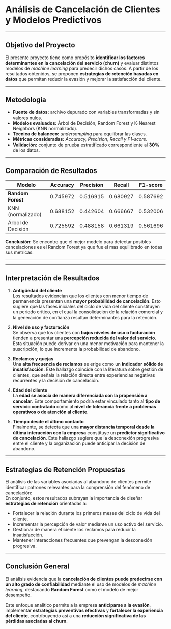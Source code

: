  #  Análisis de Cancelación de Clientes y Modelos Predictivos

---

## Objetivo del Proyecto  
El presente proyecto tiene como propósito **identificar los factores determinantes en la cancelación del servicio (churn)** y evaluar distintos modelos de *machine learning* para predecir dichos casos. A partir de los resultados obtenidos, se proponen **estrategias de retención basadas en datos** que permitan reducir la evasión y mejorar la satisfacción del cliente.  

---

##  Metodología  

- **Fuente de datos:** archivo depurado con variables transformadas y sin valores nulos.  
- **Modelos evaluados:** Árbol de Decisión, Random Forest y K-Nearest Neighbors (KNN normalizado).  
- **Técnica de balanceo:** *undersampling* para equilibrar las clases.  
- **Métricas consideradas:** *Accuracy, Precision, Recall y F1-score*.  
- **Validación:** conjunto de prueba estratificado correspondiente al **30%** de los datos.  

---

##  Comparación de Resultados  

| Modelo              | Accuracy    | Precision    | Recall    | F1-score    |
|---------------------|-------------|--------------|-----------|-------------|
| **Random Forest**   | 0.745972    | 0.516915     | 0.680927  | 0.587692    |
| KNN (normalizado)   | 0.688152    | 0.442604     | 0.666667  | 0.532006    |
| Árbol de Decisión   | 0.725592    | 0.488158     | 0.661319  | 0.561696    |

 **Conclusión:** Se encontro que el mejor modelo para detectar posibles cancelaciones es el Random Forest ya que fue el mas equilibrado en todas sus metricas.  

---




---

##  Interpretación de Resultados  

1. **Antigüedad del cliente**  
   Los resultados evidencian que los clientes con menor tiempo de permanencia presentan una **mayor probabilidad de cancelación**. Esto sugiere que las fases iniciales del ciclo de vida del cliente constituyen un periodo crítico, en el cual la consolidación de la relación comercial y la generación de confianza resultan determinantes para la retención.  

2. **Nivel de uso y facturación**  
   Se observa que los clientes con **bajos niveles de uso o facturación** tienden a presentar una **percepción reducida del valor del servicio**. Esta situación puede derivar en una menor motivación para mantener la suscripción, lo que incrementa la probabilidad de abandono.  

3. **Reclamos y quejas**  
   Una **alta frecuencia de reclamos** se erige como un **indicador sólido de insatisfacción**. Este hallazgo coincide con la literatura sobre gestión de clientes, que señala la relación directa entre experiencias negativas recurrentes y la decisión de cancelación.  

4. **Edad del cliente**  
   La **edad se asocia de manera diferenciada con la propensión a cancelar**. Este comportamiento podría estar vinculado tanto al **tipo de servicio contratado** como al **nivel de tolerancia frente a problemas operativos o de atención al cliente**.  

5. **Tiempo desde el último contacto**  
   Finalmente, se detecta que una **mayor distancia temporal desde la última interacción con la empresa** constituye un **predictor significativo de cancelación**. Este hallazgo sugiere que la desconexión progresiva entre el cliente y la organización puede anticipar la decisión de abandono.  

---

##  Estrategias de Retención Propuestas  

El análisis de las variables asociadas al abandono de clientes permite identificar patrones relevantes para la comprensión del fenómeno de cancelación:  
En conjunto, estos resultados subrayan la importancia de diseñar **estrategias de retención** orientadas a:  
- Fortalecer la relación durante los primeros meses del ciclo de vida del cliente.  
- Incrementar la percepción de valor mediante un uso activo del servicio.  
- Gestionar de manera eficiente los reclamos para reducir la insatisfacción.  
- Mantener interacciones frecuentes que prevengan la desconexión progresiva.

   

---

##  Conclusión General  

El análisis evidencia que la **cancelación de clientes puede predecirse con un alto grado de confiabilidad** mediante el uso de modelos de *machine learning*, destacando **Random Forest** como el modelo de mejor desempeño.  

Este enfoque analítico permite a la empresa **anticiparse a la evasión**, implementar **estrategias preventivas efectivas** y **fortalecer la experiencia del cliente**, contribuyendo así a una **reducción significativa de las pérdidas asociadas al churn**.  
